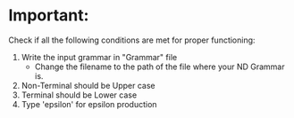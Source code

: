 # Important:
Check if all the following conditions are met for proper functioning:
1) Write the input grammar in "Grammar" file
    + Change the filename to the path of the file where your ND Grammar is.
2) Non-Terminal should be Upper case
3) Terminal should be Lower case
4) Type 'epsilon' for epsilon production
